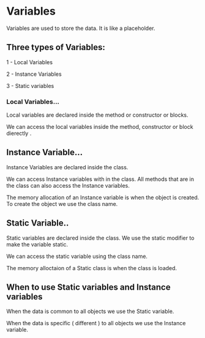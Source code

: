 # Variables

Variables are used to store the data. It is like a placeholder.

## Three types of Variables: 

1 - Local Variables

2 - Instance Variables

3 - Static variables


### Local Variables...

Local variables are declared inside the method or constructor or blocks.

We can access the local variables inside the method, constructor or block dierectly .


## Instance Variable...

Instance Variables are declared inside the class.

We can access Instance variables with in the class. All methods that are in the class can also access the Instance variables.

The memory allocation of an Instance variable is when the object is created. To create the object we use the class name.

## Static Variable..

Static variables are declared inside the class. We use the static modifier to make the variable static.

We can access the static variable using the class name.

The memory alloctaion of a Static class is when the class is loaded.

## When to use Static variables and Instance variables

When the data is common to all objects we use the Static variable.

When the data is specific ( different ) to all objects we use the Instance variable.
